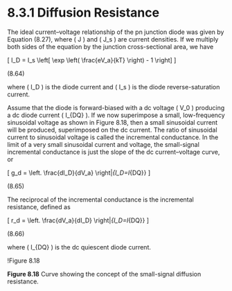 # 8.3.1 Diffusion Resistance

The ideal current–voltage relationship of the pn junction diode was given by Equation (8.27), where \( J \) and \( J_s \) are current densities. If we multiply both sides of the equation by the junction cross-sectional area, we have

\[
I_D = I_s \left[ \exp \left( \frac{eV_a}{kT} \right) - 1 \right]
\]

(8.64)

where \( I_D \) is the diode current and \( I_s \) is the diode reverse-saturation current.

Assume that the diode is forward-biased with a dc voltage \( V_0 \) producing a dc diode current \( I_{DQ} \). If we now superimpose a small, low-frequency sinusoidal voltage as shown in Figure 8.18, then a small sinusoidal current will be produced, superimposed on the dc current. The ratio of sinusoidal current to sinusoidal voltage is called the incremental conductance. In the limit of a very small sinusoidal current and voltage, the small-signal incremental conductance is just the slope of the dc current–voltage curve, or

\[
g_d = \left. \frac{dI_D}{dV_a} \right|_{I_D=I_{DQ}}
\]

(8.65)

The reciprocal of the incremental conductance is the incremental resistance, defined as

\[
r_d = \left. \frac{dV_a}{dI_D} \right|_{I_D=I_{DQ}}
\]

(8.66)

where \( I_{DQ} \) is the dc quiescent diode current.

!Figure 8.18

**Figure 8.18** Curve showing the concept of the small-signal diffusion resistance.